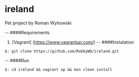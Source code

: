 # ireland
Pet project by Roman Wyhowski

--
####Requirements
1) [Vagrant] (https://www.vagrantup.com/)
--
####Instalation
```
$: git clone https://github.com/RobbyWD/ireland.git
```
--
####Run
```shell
$: cd ireland && vagrant up && mvn clean install
```
